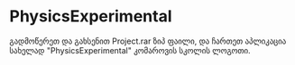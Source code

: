 # PhysicsExperimental
გადმოწერეთ და გახსენით Project.rar ზიპ ფაილი, და ჩართეთ აპლიკაცია სახელად "PhysicsExperimental" კომაროვის სკოლის ლოგოთი.

